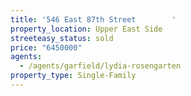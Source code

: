 ```yaml
---
title: '546 East 87th Street        '
property_location: Upper East Side
streeteasy_status: sold
price: "6450000"
agents:
  - /agents/garfield/lydia-rosengarten
property_type: Single-Family
---
```

